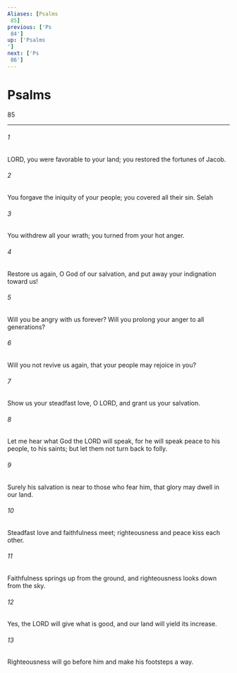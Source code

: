 ```yaml
---
Aliases: [Psalms 85]
previous: ['Ps 84']
up: ['Psalms']
next: ['Ps 86']
---
```

# Psalms 85

***
 

###### 1 
LORD, you were favorable to your land;  you restored the fortunes of Jacob.   

###### 2 
You forgave the iniquity of your people;  you covered all their sin. Selah   

###### 3 
You withdrew all your wrath;  you turned from your hot anger.  

###### 4 
Restore us again, O God of our salvation,  and put away your indignation toward us!   

###### 5 
Will you be angry with us forever?  Will you prolong your anger to all generations?   

###### 6 
Will you not revive us again,  that your people may rejoice in you?   

###### 7 
Show us your steadfast love, O LORD,  and grant us your salvation.  

###### 8 
Let me hear what God the LORD will speak,  for he will speak peace to his people, to his saints;  but let them not turn back to folly.   

###### 9 
Surely his salvation is near to those who fear him,  that glory may dwell in our land.  

###### 10 
Steadfast love and faithfulness meet;  righteousness and peace kiss each other.   

###### 11 
Faithfulness springs up from the ground,  and righteousness looks down from the sky.   

###### 12 
Yes, the LORD will give what is good,  and our land will yield its increase.   

###### 13 
Righteousness will go before him  and make his footsteps a way.
